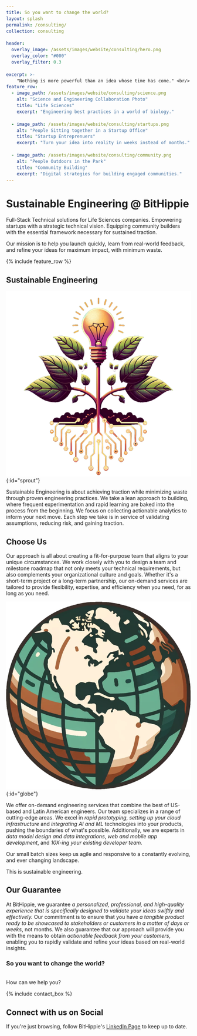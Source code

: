 ```yaml
---
title: So you want to change the world?
layout: splash
permalink: /consulting/
collection: consulting

header:
  overlay_image: /assets/images/website/consulting/hero.png
  overlay_color: "#000"
  overlay_filter: 0.3

excerpt: >-
    "Nothing is more powerful than an idea whose time has come." <br/> - Victor Hugo
feature_row:
  - image_path: /assets/images/website/consulting/science.png
    alt: "Science and Engineering Collaboration Photo"
    title: "Life Sciences"
    excerpt: "Engineering best practices in a world of biology."
  
  - image_path: /assets/images/website/consulting/startups.png
    alt: "People Sitting together in a Startup Office"
    title: "Startup Entreprenuers"
    excerpt: "Turn your idea into reality in weeks instead of months."

  - image_path: /assets/images/website/consulting/community.png
    alt: "People Outdoors in the Park"
    title: "Community Building"
    excerpt: "Digital strategies for building engaged communities."
---
```


# Sustainable Engineering <span class="primary">@</span> BitHippie

Full-Stack Technical solutions for Life Sciences companies. Empowering startups with a strategic technical vision. Equipping community builders with the essential framework necessary for sustained traction. 

Our mission is to help you launch quickly, learn from real-world feedback, and refine your ideas for maximum impact, with minimum waste.

{% include feature_row %}

## Sustainable Engineering

![Globe](/assets/images/website/consulting/sprout.png){:id="sprout"}

<span class="primary">Sustainable Engineering</span> is about achieving traction while minimizing waste through proven engineering practices. We take a lean approach to building, where frequent experimentation and rapid learning are baked into the process from the beginning. We focus on collecting actionable analytics to inform your next move. Each step we take is in service of validating assumptions, reducing risk, and gaining traction.

<div style="clear:both"/>

## Choose Us

Our approach is all about creating a fit-for-purpose team that aligns to your unique circumstances. We work closely with you to design a team and milestone roadmap that not only meets your technical requirements, but also complements your organizational culture and goals. Whether it's a short-term project or a long-term partnership, our on-demand services are tailored to provide flexibility, expertise, and efficiency when you need, for as long as you need. 

![Globe](/assets/images/website/consulting/globe.png){:id="globe"}

We offer on-demand engineering services that combine the best of US-based and Latin American engineers. Our team specializes in a range of cutting-edge areas. We excel in <em>rapid prototyping</em>, <em>setting up your cloud infrastructure</em> and <em>integrating AI and ML</em> technologies into your products, pushing the boundaries of what's possible. Additionally, we are experts in <em>data model design and data integrations</em>, <em>web and mobile app development</em>, and <em>10X-ing your existing developer team.</em>

<div class="clear:both"/>

Our small batch sizes keep us agile and responsive to a constantly evolving, and ever changing landscape. 

This is <span class="primary">sustainable engineering.</span>


## Our Guarantee

At BitHippie, we guarantee <em>a personalized, professional, and high-quality experience that is specifically designed to validate your ideas swiftly and effectively.</em> Our commitment is to ensure that you have <em>a tangible product ready to be showcased to stakeholders or customers in a matter of days or weeks</em>, not months. We also guarantee that our approach will provide you with the means to obtain <em>actionable feedback from your customers</em>, enabling you to rapidly validate and refine your ideas based on real-world insights.

### So you want to change the world?
<br/>
How can we help you?

{% include contact_box %}

## Connect with us on Social
If you're just browsing, follow BitHippie's <i class="fab fa-linkedin underline" style="color:#4e91a5"></i> [LinkedIn Page](https://www.linkedin.com/company/bithippie/?) to keep up to date. 
